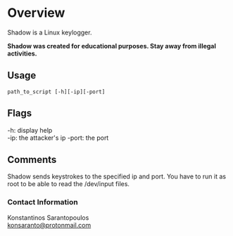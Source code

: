 # Overview

Shadow is a Linux keylogger.

**Shadow was created for educational purposes. Stay away from illegal activities.**

## Usage

```
path_to_script [-h][-ip][-port]
```

## Flags

-h: display help  
-ip: the attacker's ip
-port: the port

## Comments

Shadow sends keystrokes to the specified ip and port. You have to run it as root to be able to read the /dev/input files.

### Contact Information

Konstantinos Sarantopoulos  
konsaranto@protonmail.com
